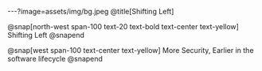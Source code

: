---?image=assets/img/bg.jpeg
@title[Shifting Left]

@snap[north-west span-100 text-20 text-bold text-center text-yellow]
Shifting Left
@snapend

@snap[west span-100 text-center text-yellow]
More Security, Earlier in the software lifecycle
@snapend

